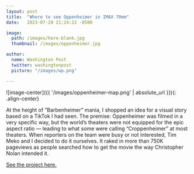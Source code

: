```yaml
---
layout: post
title:  "Where to see Oppenheimer in IMAX 70mm"
date:   2023-07-20 21:24:22 -0500

image:
  path: /images/hero-blank.jpg
  thumbnail: /images/oppenheimer.jpg

author:
  name: Washington Post
  twitter: washingtonpost
  picture: "/images/wp.png"

---
```


![image-center]({{ '/images/oppenheimer-map.png' | absolute_url }}){: .align-center}

At the height of “Barbenheimer” mania, I shopped an idea for a visual story based on a TikTok I had seen. The premise: Oppenheimer was filmed in a very specific way, but the world’s theaters were not equipped for the epic aspect ratio — leading to what some were calling “Croppenheimer” at most theaters. When reporters on the team were busy or not interested, Tim Meko and I decided to do it ourselves. It raked in more than 750K pageviews as people searched how to get the movie the way Christopher Nolan intended it.

[See the project here.][project-link]

<!-- ![no-alignment]({{ '/images/redistricting-texas.jpg' | absolute_url }}){: .align-right} -->

[project-link]: https://www.washingtonpost.com/entertainment/movies/2023/07/20/oppenheimer-70mm-imax-theaters-locations/
